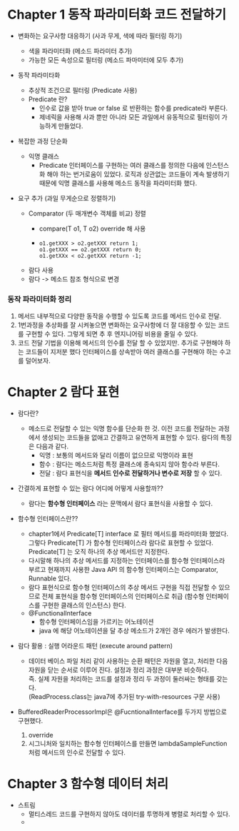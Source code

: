 # Chapter 1 동작 파라미터화 코드 전달하기

* 변화하는 요구사항 대응하기 (사과 무게, 색에 따라 필터링 하기)
    * 색을 파라미터화 (메소드 파라미터 추가)
    * 가능한 모든 속성으로 필터링 (메소드 파마미터에 모두 추가)


* 동작 파라미타화
    * 추상적 조건으로 필터링 (Predicate 사용)
    * Predicate 란?
        * 인수로 값을 받아 true or false 로 반환하는 함수를 predicate라 부른다.
        * 제네릭을 사용해 사과 뿐만 아니라 모든 과일에서 유동적으로 필터링이 가능하게 만들었다.


* 복잡한 과정 단순화
    * 익명 클래스
        * Predicate 인터페이스를 구현하는 여러 클래스를 정의한 다음에 인스턴스화 해야 하는 번거로움이 있었다. 로직과 상관없는 코드들이 계속 발생하기 때문에 익명 클래스를 사용해 메소드 동작을
          파라미터화 했다.


* 요구 추가 (과일 무게순으로 정렬하기)
    * Comparator (두 매개변수 객체를 비교) 정렬
        * compare(T o1, T o2) override 해 사용

        * ~~~ 
          o1.getXXX > o2.getXXX return 1;  
          o1.getXXX == o2.getXXX return 0;
          o1.getXXx < o2.getXXX return -1; 
      
    * 람다 사용
    * 람다 -> 메소드 참조 형식으로 변경

### 동작 파라미터화 정리

1. 메서드 내부적으로 다양한 동작을 수행할 수 있도록 코드를 메서드 인수로 전달.
2. 1번과정을 추상화를 잘 시켜놓으면 변화하는 요구사항에 더 잘 대응할 수 있는 코드를 구현할 수 있다. 그렇게 되면 추 후 엔지니어링 비용을 줄일 수 있다.
3. 코드 전달 기법을 이용해 메서드의 인수를 전달 할 수 있었지만. 추가로 구현해야 하는 코드들이 지저분 했다 인터페이스를 상속받아 여러 클래스를 구현해야 하는 수고를 덜어보자.

# Chapter 2 람다 표현

* 람다란?
    * 메소드로 전달할 수 있는 익명 함수를 단순화 한 것. 이전 코드를 전달하는 과정에서 생성되는 코드들을 없애고 간결하고 유연하게 표현할 수 있다. 람다의 특징은 다음과 같다.
        * 익명 : 보통의 메서드와 달리 이름이 없으므로 익명이라 표현
        * 함수 : 람다는 메소드처럼 특정 클래스에 종속되지 않아 함수라 부른다.
        * 전달 : 람다 표현식을 __메서드 인수로 전달하거나 변수로 저장__ 할 수 있다.


* 간결하게 표현할 수 있는 람다 어디에 어떻게 사용할까??
    * 람다는 __함수형 인터페이스__ 라는 문맥에서 람다 표현식을 사용할 수 있다.


* 함수형 인터페이스란??
    * chapter1에서 Predicate[T] interface 로 필터 메서드를 파라미터화 했었다.
  그렇다 Predicate[T] 가 함수형 인터페이스라 람다로 표현할 수 있었다. Predicate[T] 는
  오직 하나의 추상 메서드만 지정한다. 
    * 다시말해 하나의 추상 메서드를 지정하는 인터페이스를 함수형 인터페이스라 부르고
현재까지 사용한 Java API 의 함수형 인터페이스는 Comparator, Runnable 있다. 
    * 람다 표현식으로 함수형 인터페이스의 추상 메서드 구현을 직접 전달할 수 있으므로 전체
표현식을 함수형 인터페이스의 인터페이스로 취급 (함수형 인터페이스를 구현한 클래스의 인스턴스) 한다.
    * @FunctionalInterface
      * 함수형 인터페이스임을 가르키는 어노테이션 
      * java 에 해당 어노테이션을 달 추상 메소드가 2개인 경우 에러가 발생한다.


* 람다 활용 : 실행 어라운드 패턴 (execute around pattern)
  * 데이터 베이스 파일 처리 같이 사용하는 순환 패턴은 자원을 열고, 처리한 다음 자원을 닫는 순서로
  이루어 진다. 설정과 정리 과정은 대부분 비슷하다.  
  즉. 실제 자원을 처리하는 코드를 설정과 정리 두 과정이 둘러싸는 형태를 갖는다.  
    (ReadProcess.class는 java7에 추가된 try-with-resources 구문 사용)


* BufferedReaderProcessorImpl은 @FucntionalInterface를 두가지 방법으로 구현했다.
  1. override
  2. 시그니처와 일치하는 함수형 인터페이스를 만들면 lambdaSampleFunction 처럼 메서드의 인수로 전달할 수 있다.


# Chapter 3 함수형 데이터 처리

* 스트림
  * 멀티스레드 코드를 구현하지 않아도 데이터를 투명하게 병렬로 처리할 수 있다.
  * 